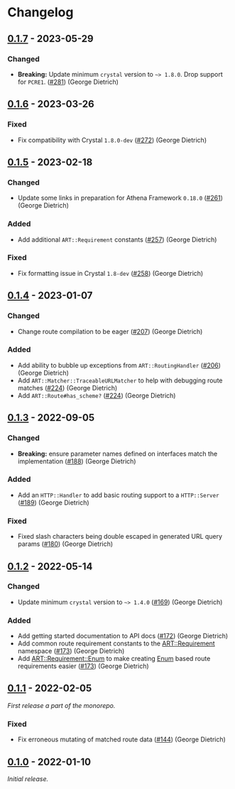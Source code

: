 # Changelog

## [0.1.7] - 2023-05-29

### Changed

- **Breaking:** Update minimum `crystal` version to `~> 1.8.0`. Drop support for `PCRE1`. ([#281](https://github.com/athena-framework/athena/pull/281)) (George Dietrich)

## [0.1.6] - 2023-03-26

### Fixed

- Fix compatibility with Crystal `1.8.0-dev` ([#272](https://github.com/athena-framework/athena/pull/272)) (George Dietrich)

## [0.1.5] - 2023-02-18

### Changed

- Update some links in preparation for Athena Framework `0.18.0` ([#261](https://github.com/athena-framework/athena/pull/261)) (George Dietrich)

### Added

- Add additional `ART::Requirement` constants ([#257](https://github.com/athena-framework/athena/pull/257)) (George Dietrich)

### Fixed

- Fix formatting issue in Crystal `1.8-dev` ([#258](https://github.com/athena-framework/athena/pull/258)) (George Dietrich)

## [0.1.4] - 2023-01-07

### Changed

- Change route compilation to be eager ([#207](https://github.com/athena-framework/athena/pull/207)) (George Dietrich)

### Added

- Add ability to bubble up exceptions from `ART::RoutingHandler` ([#206](https://github.com/athena-framework/athena/pull/206)) (George Dietrich)
- Add `ART::Matcher::TraceableURLMatcher` to help with debugging route matches ([#224](https://github.com/athena-framework/athena/pull/224)) (George Dietrich)
- Add `ART::Route#has_scheme?` ([#224](https://github.com/athena-framework/athena/pull/224)) (George Dietrich)

## [0.1.3] - 2022-09-05

### Changed

- **Breaking:** ensure parameter names defined on interfaces match the implementation ([#188](https://github.com/athena-framework/athena/pull/188)) (George Dietrich)

### Added

- Add an `HTTP::Handler` to add basic routing support to a `HTTP::Server` ([#189](https://github.com/athena-framework/athena/pull/189)) (George Dietrich)

### Fixed

- Fixed slash characters being double escaped in generated URL query params ([#180](https://github.com/athena-framework/athena/pull/180)) (George Dietrich)

## [0.1.2] - 2022-05-14

### Changed

- Update minimum `crystal` version to `~> 1.4.0` ([#169](https://github.com/athena-framework/athena/pull/169)) (George Dietrich)

### Added

- Add getting started documentation to API docs ([#172](https://github.com/athena-framework/athena/pull/172)) (George Dietrich)
- Add common route requirement constants to the [ART::Requirement](https://athenaframework.org/Routing/Requirement/) namespace ([#173](https://github.com/athena-framework/athena/pull/173)) (George Dietrich)
- Add [ART::Requirement::Enum](https://athenaframework.org/Routing/Requirement/Enum/) to make creating [Enum](https://crystal-lang.org/api/Enum.html) based route requirements easier ([#173](https://github.com/athena-framework/athena/pull/173)) (George Dietrich)

## [0.1.1] - 2022-02-05

_First release a part of the monorepo._

### Fixed

- Fix erroneous mutating of matched route data ([#144](https://github.com/athena-framework/athena/pull/144)) (George Dietrich)

## [0.1.0] - 2022-01-10

_Initial release._

[0.1.7]: https://github.com/athena-framework/routing/releases/tag/v0.1.7
[0.1.6]: https://github.com/athena-framework/routing/releases/tag/v0.1.6
[0.1.5]: https://github.com/athena-framework/routing/releases/tag/v0.1.5
[0.1.4]: https://github.com/athena-framework/routing/releases/tag/v0.1.4
[0.1.3]: https://github.com/athena-framework/routing/releases/tag/v0.1.3
[0.1.2]: https://github.com/athena-framework/routing/releases/tag/v0.1.2
[0.1.1]: https://github.com/athena-framework/routing/releases/tag/v0.1.1
[0.1.0]: https://github.com/athena-framework/routing/releases/tag/v0.1.0
